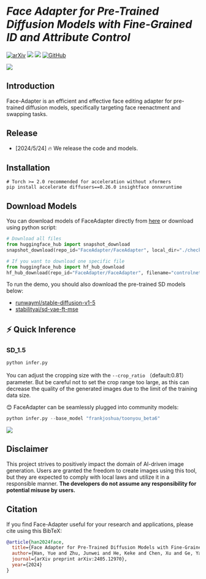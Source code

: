 
# ___***Face Adapter for Pre-Trained Diffusion Models with Fine-Grained ID and Attribute Control***___




[![arXiv](https://img.shields.io/badge/arXiv-2405.12970-b31b1b.svg)](https://arxiv.org/abs/2405.12970)
<a href='https://faceadapter.github.io/face-adapter.github.io/'><img src='https://img.shields.io/badge/Project-Page-green'></a>
<a href='https://huggingface.co/FaceAdapter/FaceAdapter'><img src='https://img.shields.io/badge/%F0%9F%A4%97%20Hugging%20Face-Model-blue'></a>
[![GitHub](https://img.shields.io/github/stars/FaceAdapter/Face-Adapter?style=social)](https://github.com/FaceAdapter/Face-Adapter) 

<img src="__assets__/banner.gif">


## Introduction
Face-Adapter is an efficient and effective face editing adapter for pre-trained diffusion models, specifically targeting face reenactment and swapping tasks.

## Release
- [2024/5/24] 🔥 We release the code and models.


## Installation

```
# Torch >= 2.0 recommended for acceleration without xformers
pip install accelerate diffusers==0.26.0 insightface onnxruntime

```

## Download Models

You can download models of FaceAdapter directly from [here](https://huggingface.co/FaceAdapter/FaceAdapter/tree/main) or download using python script:
```python
# Download all files 
from huggingface_hub import snapshot_download
snapshot_download(repo_id="FaceAdapter/FaceAdapter", local_dir="./checkpoints")

# If you want to download one specific file
from huggingface_hub import hf_hub_download
hf_hub_download(repo_id="FaceAdapter/FaceAdapter", filename="controlnet/config.json", local_dir="./checkpoints")
```


To run the demo, you should also download the pre-trained SD models below:
- [runwayml/stable-diffusion-v1-5](https://huggingface.co/runwayml/stable-diffusion-v1-5)
- [stabilityai/sd-vae-ft-mse](https://huggingface.co/stabilityai/sd-vae-ft-mse)
<!-- - [SG161222/Realistic_Vision_V4.0_noVAE](https://huggingface.co/SG161222/Realistic_Vision_V4.0_noVAE) -->

## ⚡ Quick Inference

### SD_1.5
```python
python infer.py 
```

You can adjust the cropping size with the ```--crop_ratio``` （default:0.81）parameter. But be careful not to set the crop range too large, as this can decrease the quality of the generated images due to the limit of the training data size.


😊 FaceAdapter can be seamlessly plugged into community models:
```python
python infer.py --base_model "frankjoshua/toonyou_beta6"
```
<img src="__assets__/toonyou.gif">




## Disclaimer

This project strives to positively impact the domain of AI-driven image generation. Users are granted the freedom to create images using this tool, but they are expected to comply with local laws and utilize it in a responsible manner. **The developers do not assume any responsibility for potential misuse by users.**

## Citation
If you find Face-Adapter useful for your research and applications, please cite using this BibTeX:
```bibtex
@article{han2024face,
  title={Face Adapter for Pre-Trained Diffusion Models with Fine-Grained ID and Attribute Control},
  author={Han, Yue and Zhu, Junwei and He, Keke and Chen, Xu and Ge, Yanhao and Li, Wei and Li, Xiangtai and Zhang, Jiangning and Wang, Chengjie and Liu, Yong},
  journal={arXiv preprint arXiv:2405.12970},
  year={2024}
}
```
